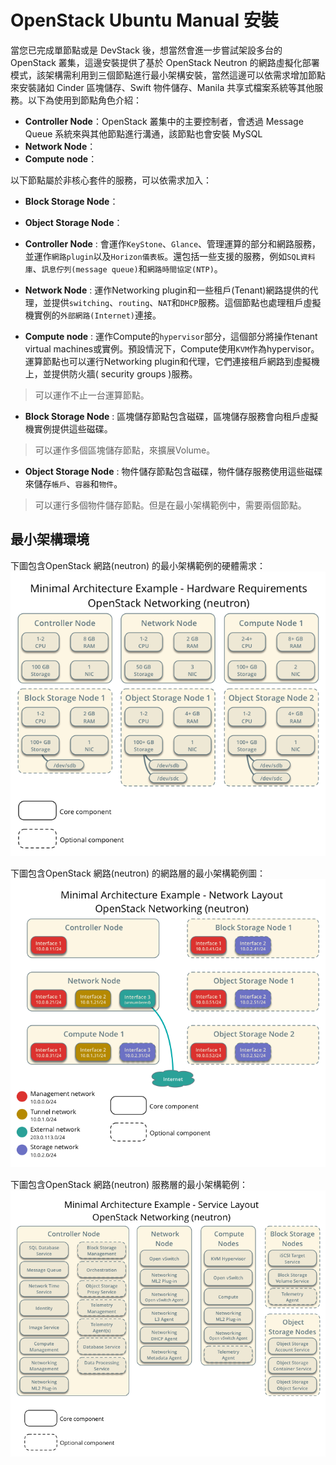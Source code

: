 # OpenStack Ubuntu Manual 安裝
當您已完成單節點或是 DevStack 後，想當然會進一步嘗試架設多台的 OpenStack 叢集，這邊安裝提供了基於 OpenStack Neutron 的網路虛擬化部署模式，該架構需利用到三個節點進行最小架構安裝，當然這邊可以依需求增加節點來安裝諸如 Cinder 區塊儲存、Swift 物件儲存、Manila 共享式檔案系統等其他服務。以下為使用到節點角色介紹：
* **Controller Node**：OpenStack 叢集中的主要控制者，會透過 Message Queue 系統來與其他節點進行溝通，該節點也會安裝 MySQL
* **Network Node**：
* **Compute node**：

以下節點屬於非核心套件的服務，可以依需求加入：
* **Block Storage Node**：
* **Object Storage Node**：

* **Controller Node** : 會運作```KeyStone```、```Glance```、管理運算的部分和網路服務，並運作```網路plugin```以及```Horizon儀表板```。還包括一些支援的服務，例如```SQL資料庫```、```訊息佇列(message queue)```和```網路時間協定(NTP)```。
* **Network Node** : 運作Networking plugin和一些租戶(Tenant)網路提供的代理，並提供```switching```、```routing```、```NAT```和```DHCP```服務。這個節點也處理租戶虛擬機實例的```外部網路(Internet)```連接。
* **Compute node** : 運作Compute的```hypervisor```部分，這個部分將操作tenant virtual machines或實例。預設情況下，Compute使用```KVM```作為hypervisor。運算節點也可以運行Networking plugin和代理，它們連接租戶網路到虛擬機上，並提供防火牆( security groups )服務。

 > 可以運作不止一台運算節點。

* **Block Storage Node** :  區塊儲存節點包含磁碟，區塊儲存服務會向租戶虛擬機實例提供這些磁碟。

 > 可以運作多個區塊儲存節點，來擴展Volume。

* **Object Storage Node** : 物件儲存節點包含磁碟，物件儲存服務使用這些磁碟來儲存```帳戶```、```容器```和```物件```。

 > 可以運行多個物件儲存節點。但是在最小架構範例中，需要兩個節點。

## 最小架構環境
下圖包含OpenStack 網路(neutron) 的最小架構範例的硬體需求：
![硬體需求架構圖](images/installguidearch-neutron-hw.png)

下圖包含OpenStack 網路(neutron) 的網路層的最小架構範例圖：
![網路架構](images/installguidearch-neutron-networks.png)

下圖包含OpenStack 網路(neutron) 服務層的最小架構範例：
![服務層](images/installguidearch-neutron-services.png)
